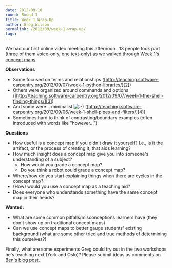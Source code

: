 ```yaml
---
date: 2012-09-10
round: Round 1
title: Week 1 Wrap-Up
author: Greg Wilson
permalink: /2012/09/week-1-wrap-up/
tags:
---
```

We had our first online video meeting this afternoon.  13 people took part (three of them voice-only, one text-only) as we walked through [Week 1's concept maps][1].

**Observations**

*   Some focused on terms and relationships ([http://teaching.software-carpentry.org/2012/09/07/week-1-python-libraries/][2])
*   Others were organized around commands and options ([http://teaching.software-carpentry.org/2012/09/07/week-1-the-shell-finding-things/][3])
*   And some were... minimalist <img src="http://localhost:8080/wp-includes/images/smilies/icon_smile.gif" alt=":-)" class="wp-smiley" /> ([http://teaching.software-carpentry.org/2012/09/06/week-1-shell-pipes-and-filters/][4])
*   Sometimes hard to think of contrasting/boundary examples (often introduced with words like "however...")

**Questions**

*   How useful is a concept map if you didn't draw it yourself? I.e., is it the artifact, or the process of creating it, that aids learning?
*   How much insight does a concept map give you into someone's understanding of a subject? 
    *   How would you grade a concept map?
    *   Do you think a robot could grade a concept map?
*   Where/how do you start explaining things when there are cycles in the concept map?
*   (How) would you use a concept map as a teaching aid?
*   Does everyone who understands something have the same concept map in their heads?

**Wanted:**

*   What are some common pitfalls/misconceptions learners have (they don't show up on traditional concept maps)
*   Can we use concept maps to better gauge students' existing background (what are some other tried and true methods of determining this ourselves?)

Finally, what are some experiments Greg could try out in the two workshops he's teaching next (York and Oslo)? Please submit ideas as comments on [Ben's blog post][5].

 [1]: /category/week-1/
 [2]: /2012/09/07/week-1-python-libraries/
 [3]: /2012/09/07/week-1-the-shell-finding-things/
 [4]: /2012/09/06/week-1-shell-pipes-and-filters/
 [5]: /2012/09/10/what-should-greg-do/
